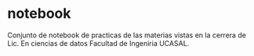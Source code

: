 # notebook
Conjunto de notebook de practicas de las materias vistas en la cerrera de Lic. En ciencias de datos Facultad de Ingeniria UCASAL.

